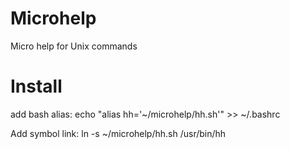# Microhelp
Micro help for Unix commands


# Install
add bash alias:
echo "alias hh='~/microhelp/hh.sh'" >> ~/.bashrc

Add symbol link:
ln -s ~/microhelp/hh.sh /usr/bin/hh
